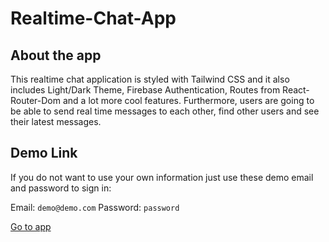 # Realtime-Chat-App

## About the app

This realtime chat application is styled with Tailwind CSS and it also includes Light/Dark Theme, Firebase Authentication, Routes from React-Router-Dom and a lot more cool features. Furthermore, users are going to be able to send real time messages to each other, find other users and see their latest messages.

## Demo Link

If you do not want to use your own information just use these demo email and password to sign in:

Email: `demo@demo.com`
Password: `password`

[Go to app](https://realtime-chat-app-85fb6.web.app "See the demo")
